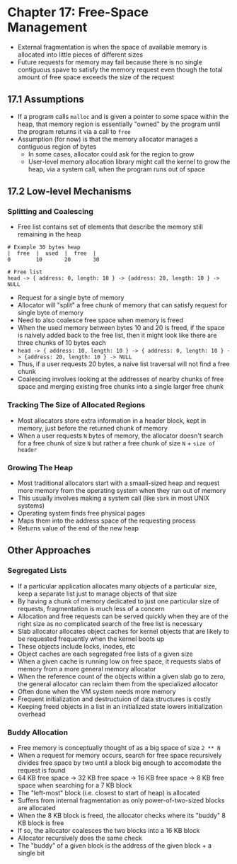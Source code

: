 # Chapter 17: Free-Space Management
* External fragmentation is when the space of available memory is allocated into little pieces of different sizes
* Future requests for memory may fail because there is no single contiguous spave to satisfy the memory request even though the total amount of free space exceeds the size of the request

## 17.1 Assumptions
* If a program calls `malloc` and is given a pointer to some space within the heap, that memory region is essentially "owned" by the program until the program returns it via a call to `free`
* Assumption (for now) is that the memory allocator manages a contiguous region of bytes
  * In some cases, allocator could ask for the region to grow
  * User-level memory allocation library might call the kernel to grow the heap, via a system call, when the program runs out of space

## 17.2 Low-level Mechanisms

### Splitting and Coalescing
* Free list contains set of elements that describe the memory still remaining in the heap

```
# Example 30 bytes heap
|  free  |  used  |  free  |
0        10       20       30

# Free list
head -> { address: 0, length: 10 } -> {address: 20, length: 10 } -> NULL
```

* Request for a single byte of memory
* Allocator will "split" a free chunk of memory that can satisfy request for single byte of memory
* Need to also coalesce free space when memory is freed
 * When the used memory between bytes 10 and 20 is freed, if the space is naively added back to the free list, then it might look like there are three chunks of 10 bytes each
 * `head -> { address: 10, length: 10 } -> { address: 0, length: 10 } -> {address: 20, length: 10 } -> NULL`
 * Thus, if a user requests 20 bytes, a naive list traversal will not find a free chunk
 * Coalescing involves looking at the addresses of nearby chunks of free space and merging existing free chunks into a single larger free chunk

### Tracking The Size of Allocated Regions
* Most allocators store extra information in a header block, kept in memory, just before the returned chunk of memory
* When a user requests `N` bytes of memory, the allocator doesn't search for a free chunk of size `N` but rather a free chunk of size `N` + `size of header`

### Growing The Heap
* Most traditional allocators start with a smaall-sized heap and request more memory from the operating system when they run out of memory
* This usually involves making a system call (like `sbrk` in most UNIX systems)
 * Operating system finds free physical pages
 * Maps them into the address space of the requesting process
 * Returns value of the end of the new heap

## Other Approaches

### Segregated Lists
* If a particular application allocates many objects of a particular size, keep a separate list just to manage objects of that size
* By having a chunk of memory dedicated to just one particular size of requests, fragmentation is much less of a concern
 * Allocation and free requests can be served quickly when they are of the right size as no complicated search of the free list is necessary
* Slab allocator allocates object caches for kernel objects that are likely to be requested frequently when the kernel boots up
 * These objects include locks, inodes, etc
 * Object caches are each segregated free lists of a given size
 * When a given cache is running low on free space, it requests slabs of memory from a more general memory allocator
 * When the reference count of the objects within a given slab go to zero, the general allocator can reclaim them from the specialized allocator
  * Often done when the VM system needs more memory
 * Frequent initialization and destructuion of data structures is costly
  * Keeping freed objects in a list in an initialized state lowers initialization overhead

### Buddy Allocation
* Free memory is conceptually thought of as a big space of size `2 ** N`
* When a request for memory occurs, search for free space recursively divides free space by two until a block big enough to accomodate the request is found
 * 64 KB free space -> 32 KB free space -> 16 KB free space -> 8 KB free space when searching for a 7 KB block
 * The "left-most" block (i.e. closest to start of heap) is allocated
 * Suffers from internal fragmentation as only power-of-two-sized blocks are allocated
* When the 8 KB block is freed, the allocator checks where its "buddy" 8 KB block is free
 * If so, the allocator coalesces the two blocks into a 16 KB block
 * Allocator recursively does the same check
* The "buddy" of a given block is the address of the given block + a single bit
